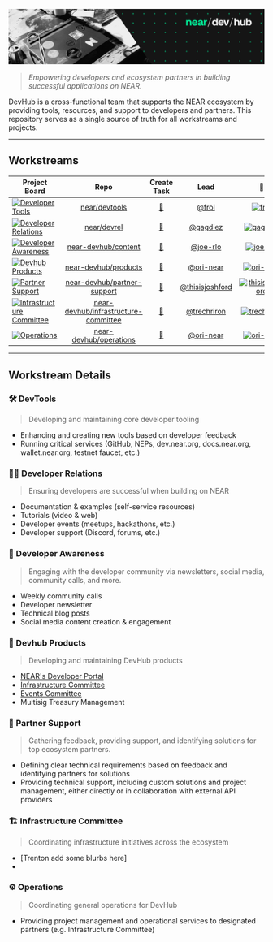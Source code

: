 ![DevHub Banner](https://github.com/NEAR-DevHub/.github/blob/main/assets/devhub-banner.png?raw=true)

> _Empowering developers and ecosystem partners in building successful applications on NEAR._

DevHub is a cross-functional team that supports the NEAR ecosystem by providing tools, resources, and support to developers and partners. This repository serves as a single source of truth for all workstreams and projects.

---

<!-- ### High-Level Roadmap

[![Devhub High-Level Roadmap and Progress](https://img.shields.io/badge/Devhub_Roadmap-228B22?logo=near&style=for-the-badge)](https://github.com/orgs/near/projects/151/) -->

## Workstreams

| Project Board | Repo | Create Task | Lead | 📸 |
| ------------ | :---: | :---: | :---: | :---: |
| [![Developer Tools](https://img.shields.io/badge/🛠️_Developer_Tools-0F52BA?style=for-the-badge)](https://github.com/orgs/near/projects/156) | [near/devtools](https://github.com/near/devtools) | [📝](https://github.com/near/devtools/issues/new/choose) | [@frol](https://github.com/frol) | [![frol](https://github.com/frol.png?size=33)](https://github.com/frol) |
| [![Developer Relations](https://img.shields.io/badge/🧑‍💻_Developer_Relations-5D3FD3?style=for-the-badge)](https://github.com/orgs/near/projects/117) | [near/devrel](https://github.com/near/devrel) | [📝](https://github.com/near/devrel/issues/new/choose) | [@gagdiez](https://github.com/gagdiez) | [![gagdiez](https://github.com/gagdiez.png?size=33)](https://github.com/gagdiez) |
| [![Developer Awareness](https://img.shields.io/badge/📢_Developer_Awareness-FFBF00?style=for-the-badge)](https://github.com/orgs/NEAR-DevHub/projects/9) | [near-devhub/content](https://github.com/near-devhub/content) | [📝](https://github.com/near-DevHub/content/issues/new/choose) | [@joe-rlo](https://github.com/joe-rlo) | [![joe-rlo](https://github.com/joe-rlo.png?size=33)](https://github.com/joe-rlo) |
| [![Devhub Products](https://img.shields.io/badge/🚀_Devhub_Products-50C878?style=for-the-badge)](https://github.com/orgs/NEAR-DevHub/projects/4) | [near-devhub/products]() | [📝]() | [@ori-near](https://github.com/ori-near) | [![ori-near](https://github.com/ori-near.png?size=33)](https://github.com/ori-near) |
| [![Partner Support](https://img.shields.io/badge/🤝_Partner_Support-850101?style=for-the-badge)](https://github.com/orgs/NEAR-DevHub/projects/7) | [near-devhub/partner-support](https://github.com/NEAR-DevHub/partner-support) | [📝](https://github.com/NEAR-DevHub/dedicated-support/issues/new/choose) | [@thisisjoshford](https://github.com/thisisjoshford) | [![thisisjoshford](https://github.com/thisisjoshford.png?size=33)](https://github.com/thisisjoshford) |
| [![Infrastructure Committee](https://img.shields.io/badge/🏗️_Infrastructure_Committee-FF5733?style=for-the-badge)](https://github.com/orgs/NEAR-DevHub/projects/12) | [near-devhub/infrastructure-committee](https://github.com/NEAR-DevHub/Infrastructure-Committee) | [📝](https://github.com/NEAR-DevHub/Infrastructure-Committee/issues/new/choose) | [@trechriron](https://github.com/trechriron) | [![trechriron](https://github.com/trechriron.png?size=33)](https://github.com/trechriron) |
| [![Operations](https://img.shields.io/badge/⚙️_Operations-000000?style=for-the-badge)](https://github.com/orgs/NEAR-DevHub/projects/8) | [near-devhub/operations](https://github.com/near-devhub/operations) | [📝](https://github.com/NEAR-DevHub/operations/issues/new/choose) | [@ori-near](https://github.com/ori-near) | [![ori-near](https://github.com/ori-near.png?size=33)](https://github.com/ori-near) |

---

## Workstream Details

### 🛠️ DevTools

> Developing and maintaining core developer tooling

- Enhancing and creating new tools based on developer feedback
- Running critical services (GitHub, NEPs, dev.near.org, docs.near.org, wallet.near.org, testnet faucet, etc.)

### 🧑‍💻 Developer Relations

> Ensuring developers are successful when building on NEAR

- Documentation & examples (self-service resources)
- Tutorials (video & web)
- Developer events (meetups, hackathons, etc.)
- Developer support (Discord, forums, etc.)

### 📢 Developer Awareness

> Engaging with the developer community via newsletters, social media, community calls, and more.

- Weekly community calls
- Developer newsletter
- Technical blog posts
- Social media content creation & engagement

### 🚀 Devhub Products

> Developing and maintaining DevHub products

- [NEAR's Developer Portal](https://dev.near.org)
- [Infrastructure Committee](https://infrastructure-committee.near.page/)
- [Events Committee](https://events-committee.near.page)
- Multisig Treasury Management

### 🤝 Partner Support

> Gathering feedback, providing support, and identifying solutions for top ecosystem partners.

- Defining clear technical requirements based on feedback and identifying partners for solutions
- Providing technical support, including custom solutions and project management, either directly or in collaboration with external API providers

### 🏗️ Infrastructure Committee

> Coordinating infrastructure initiatives across the ecosystem

- [Trenton add some blurbs here]
- 

### ⚙️ Operations

> Coordinating general operations for DevHub

- Providing project management and operational services to designated partners (e.g. Infrastructure Committee)
